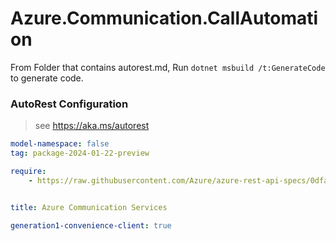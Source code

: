 # Azure.Communication.CallAutomation

From Folder that contains autorest.md, Run `dotnet msbuild /t:GenerateCode` to generate code.

### AutoRest Configuration
> see https://aka.ms/autorest

```yaml
model-namespace: false
tag: package-2024-01-22-preview

require:
    - https://raw.githubusercontent.com/Azure/azure-rest-api-specs/0dfa0faf8af43d7fda80cd3b175927276326042b/specification/communication/data-plane/CallAutomation/readme.md


title: Azure Communication Services

generation1-convenience-client: true
```
